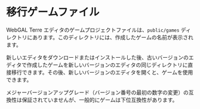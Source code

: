 # 移行ゲームファイル

WebGAL Terre エディタのゲームプロジェクトファイルは、`public/games` ディレクトリにあります。このディレクトリには、作成したゲームの名前が表示されます。 

新しいエディタをダウンロードまたはインストールした後、古いバージョンのエディタで作成したゲームを新しいバージョンのエディタの同じディレクトリに直接移行できます。その後、新しいバージョンのエディタを開くと、ゲームを使用できます。

メジャーバージョンアップグレード（バージョン番号の最初の数字の変更）の互換性は保証されていませんが、一般的にゲームは下位互換性があります。